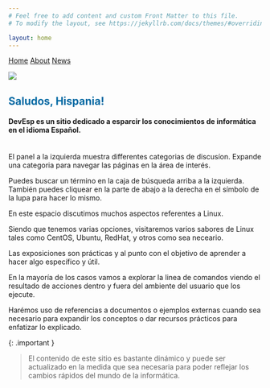 ```yaml
---
# Feel free to add content and custom Front Matter to this file.
# To modify the layout, see https://jekyllrb.com/docs/themes/#overriding-theme-defaults

layout: home
---
```


[comment]: # (Adds topnav bar above the main image)
<div class="topnav">
 <a class="active" href="../index">Home</a>
 <a href="../about">About</a>
 <a href="../news">News</a>   
</div> 

![](../../assets/images/devesp_logo.png)

<h2><font color="#0369a3"> Saludos, Hispania! </font></h2>

#### DevEsp es un sitio dedicado a esparcir los conocimientos de informática en el idioma Español.
<br>
El panel a la izquierda muestra differentes categorias de discusíon.
Expande una categoria para navegar las páginas en la área de interés.

Puedes buscar un término en la caja de búsqueda arriba a la izquierda. También puedes cliquear en la parte de abajo a la derecha en el símbolo de la lupa para hacer lo mismo.

En este espacio discutimos muchos aspectos referentes a Linux.

Siendo que tenemos varias opciones, visitaremos varios sabores de Linux tales como CentOS, Ubuntu, RedHat, y otros como sea neceario.

Las exposiciones son prácticas y al punto con el objetivo de aprender a hacer algo específico y útil.

En la mayoría de los casos vamos a explorar la linea de comandos viendo el resultado de acciones dentro y fuera del ambiente del usuario que los ejecute.

Harémos uso de referencias a documentos o ejemplos externas cuando sea necesario para expandir los conceptos o dar recursos prácticos para enfatizar lo explicado.

{: .important }
> El contenido de este sitio es bastante dinámico y puede ser actualizado en la medida que sea necesaria para poder reflejar los cambios rápidos del mundo de la informática.
